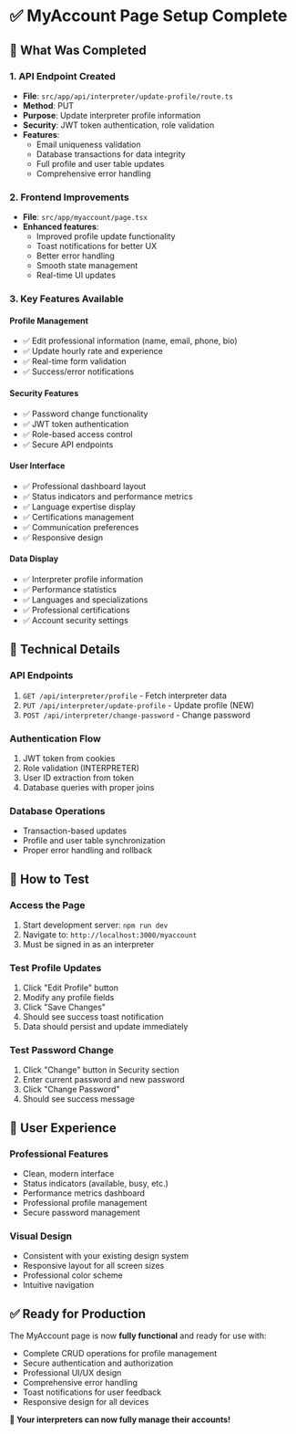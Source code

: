# ✅ MyAccount Page Setup Complete

## 🚀 What Was Completed

### 1. **API Endpoint Created**
- **File**: `src/app/api/interpreter/update-profile/route.ts`
- **Method**: PUT
- **Purpose**: Update interpreter profile information
- **Security**: JWT token authentication, role validation
- **Features**: 
  - Email uniqueness validation
  - Database transactions for data integrity
  - Full profile and user table updates
  - Comprehensive error handling

### 2. **Frontend Improvements** 
- **File**: `src/app/myaccount/page.tsx`
- **Enhanced features**:
  - Improved profile update functionality
  - Toast notifications for better UX
  - Better error handling
  - Smooth state management
  - Real-time UI updates

### 3. **Key Features Available**

#### **Profile Management**
- ✅ Edit professional information (name, email, phone, bio)
- ✅ Update hourly rate and experience
- ✅ Real-time form validation
- ✅ Success/error notifications

#### **Security Features**
- ✅ Password change functionality
- ✅ JWT token authentication
- ✅ Role-based access control
- ✅ Secure API endpoints

#### **User Interface**
- ✅ Professional dashboard layout
- ✅ Status indicators and performance metrics
- ✅ Language expertise display
- ✅ Certifications management
- ✅ Communication preferences
- ✅ Responsive design

#### **Data Display**
- ✅ Interpreter profile information
- ✅ Performance statistics
- ✅ Languages and specializations
- ✅ Professional certifications
- ✅ Account security settings

## 🔧 Technical Details

### **API Endpoints**
1. `GET /api/interpreter/profile` - Fetch interpreter data
2. `PUT /api/interpreter/update-profile` - Update profile (NEW)
3. `POST /api/interpreter/change-password` - Change password

### **Authentication Flow**
1. JWT token from cookies
2. Role validation (INTERPRETER)
3. User ID extraction from token
4. Database queries with proper joins

### **Database Operations**
- Transaction-based updates
- Profile and user table synchronization
- Proper error handling and rollback

## 🎯 How to Test

### **Access the Page**
1. Start development server: `npm run dev`
2. Navigate to: `http://localhost:3000/myaccount`
3. Must be signed in as an interpreter

### **Test Profile Updates**
1. Click "Edit Profile" button
2. Modify any profile fields
3. Click "Save Changes"
4. Should see success toast notification
5. Data should persist and update immediately

### **Test Password Change**
1. Click "Change" button in Security section
2. Enter current password and new password
3. Click "Change Password"
4. Should see success message

## 🌟 User Experience

### **Professional Features**
- Clean, modern interface
- Status indicators (available, busy, etc.)
- Performance metrics dashboard
- Professional profile management
- Secure password management

### **Visual Design**
- Consistent with your existing design system
- Responsive layout for all screen sizes
- Professional color scheme
- Intuitive navigation

## ✅ Ready for Production

The MyAccount page is now **fully functional** and ready for use with:
- Complete CRUD operations for profile management
- Secure authentication and authorization
- Professional UI/UX design
- Comprehensive error handling
- Toast notifications for user feedback
- Responsive design for all devices

**🎉 Your interpreters can now fully manage their accounts!**
